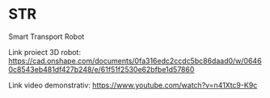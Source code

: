 # STR
Smart Transport Robot

Link proiect 3D robot: https://cad.onshape.com/documents/0fa316edc2ccdc5bc86daad0/w/06460c8543eb481df427b248/e/61f51f2530e62bfbe1d57860

Link video demonstrativ: https://www.youtube.com/watch?v=n41Xtc9-K9c
